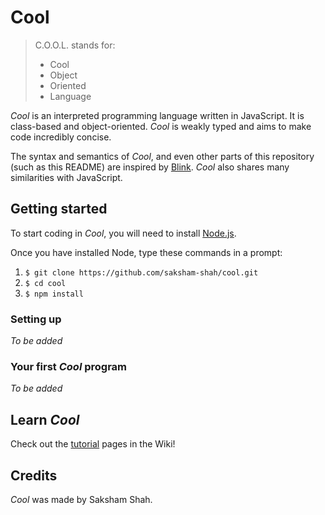# Cool

>C.O.O.L. stands for:
>  - Cool
>  - Object
>  - Oriented
>  - Language

*Cool* is an interpreted programming language written in JavaScript. It is class-based and object-oriented. *Cool* is weakly typed and aims to make code incredibly concise.

The syntax and semantics of *Cool*, and even other parts of this repository (such as this README) are inspired by [Blink](https://github.com/ftchirou/blink). *Cool* also shares many similarities with JavaScript.
## Getting started
To start coding in *Cool*, you will need to install [Node.js](https://nodejs.org/en/).

Once you have installed Node, type these commands in a prompt:

1. ```$ git clone https://github.com/saksham-shah/cool.git```
2. ```$ cd cool```
3. ```$ npm install```
### Setting up
*To be added*
### Your first *Cool* program
*To be added*
## Learn *Cool*
Check out the [tutorial](wiki/Tutorial) pages in the Wiki!
## Credits
*Cool* was made by Saksham Shah.